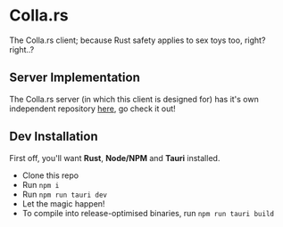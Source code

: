 # Colla.rs
The Colla.rs client; because Rust safety applies to sex toys too, right? right..?

## Server Implementation
The Colla.rs server (in which this client is designed for) has it's own independent repository [here](https://github.com/JSKitty/colla.rs-server), go check it out!

## Dev Installation
First off, you'll want **Rust**, **Node/NPM** and **Tauri** installed.

- Clone this repo
- Run `npm i`
- Run `npm run tauri dev`
- Let the magic happen!
- To compile into release-optimised binaries, run `npm run tauri build`
